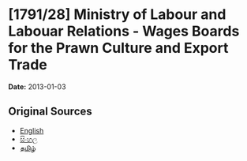 # [1791/28] Ministry of Labour and Labouar Relations - Wages Boards for the Prawn Culture and Export Trade

**Date:** 2013-01-03

## Original Sources

- [English](https://documents.gov.lk/view/extra-gazettes/2013/1/1791-28_E.pdf)
- [සිංහල](https://documents.gov.lk/view/extra-gazettes/2013/1/1791-28_S.pdf)
- [தமிழ்](https://documents.gov.lk/view/extra-gazettes/2013/1/1791-28_T.pdf)
